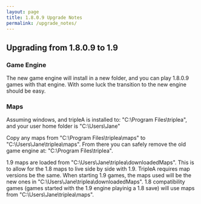 ```yaml
---
layout: page
title: 1.8.0.9 Upgrade Notes
permalink: /upgrade_notes/
---
```


## Upgrading from 1.8.0.9 to 1.9


### Game Engine
The new game engine will install in a new folder, and you can play 1.8.0.9 games with that engine. With some luck the transition to the new engine should be easy.


### Maps
Assuming windows, and tripleA is installed to: "C:\Program Files\triplea", and your user home folder is "C:\Users\Jane"

Copy any maps from "C:\Program Files\triplea\maps" to "C:\Users\Jane\triplea\maps". From there you can safely remove the old game engine at: "C:\Program Files\triplea\".

1.9 maps are loaded from "C:\Users\Jane\triplea\downloadedMaps". This is to allow for the 1.8 maps to live side by side with 1.9. TripleA requires map versions be the same. When starting 1.9 games, the maps used will be the new ones in "C:\Users\Jane\triplea\downloadedMaps". 1.8 compatibility games (games started with the 1.9 engine playinig a 1.8 save) will use maps from "C:\Users\Jane\triplea\maps".

 
